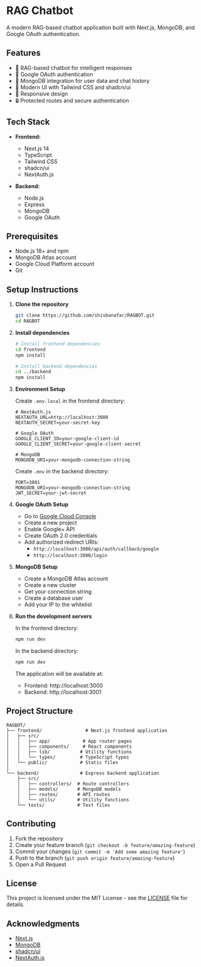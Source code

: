 # RAG Chatbot

A modern RAG-based chatbot application built with Next.js, MongoDB, and Google OAuth authentication.

## Features

- 🤖 RAG-based chatbot for intelligent responses
- 🔐 Google OAuth authentication
- 💾 MongoDB integration for user data and chat history
- 🎨 Modern UI with Tailwind CSS and shadcn/ui
- 📱 Responsive design
- 🔒 Protected routes and secure authentication

## Tech Stack

- **Frontend:**
  - Next.js 14
  - TypeScript
  - Tailwind CSS
  - shadcn/ui
  - NextAuth.js

- **Backend:**
  - Node.js
  - Express
  - MongoDB
  - Google OAuth

## Prerequisites

- Node.js 18+ and npm
- MongoDB Atlas account
- Google Cloud Platform account
- Git

## Setup Instructions

1. **Clone the repository**
   ```bash
   git clone https://github.com/shivbanafar/RAGBOT.git
   cd RAGBOT
   ```

2. **Install dependencies**
   ```bash
   # Install frontend dependencies
   cd frontend
   npm install

   # Install backend dependencies
   cd ../backend
   npm install
   ```

3. **Environment Setup**

   Create `.env.local` in the frontend directory:
   ```env
   # NextAuth.js
   NEXTAUTH_URL=http://localhost:3000
   NEXTAUTH_SECRET=your-secret-key

   # Google OAuth
   GOOGLE_CLIENT_ID=your-google-client-id
   GOOGLE_CLIENT_SECRET=your-google-client-secret

   # MongoDB
   MONGODB_URI=your-mongodb-connection-string
   ```

   Create `.env` in the backend directory:
   ```env
   PORT=3001
   MONGODB_URI=your-mongodb-connection-string
   JWT_SECRET=your-jwt-secret
   ```

4. **Google OAuth Setup**
   - Go to [Google Cloud Console](https://console.cloud.google.com)
   - Create a new project
   - Enable Google+ API
   - Create OAuth 2.0 credentials
   - Add authorized redirect URIs:
     - `http://localhost:3000/api/auth/callback/google`
     - `http://localhost:3000/login`

5. **MongoDB Setup**
   - Create a MongoDB Atlas account
   - Create a new cluster
   - Get your connection string
   - Create a database user
   - Add your IP to the whitelist

6. **Run the development servers**

   In the frontend directory:
   ```bash
   npm run dev
   ```

   In the backend directory:
   ```bash
   npm run dev
   ```

   The application will be available at:
   - Frontend: http://localhost:3000
   - Backend: http://localhost:3001

## Project Structure

```
RAGBOT/
├── frontend/                # Next.js frontend application
│   ├── src/
│   │   ├── app/            # App router pages
│   │   ├── components/     # React components
│   │   ├── lib/           # Utility functions
│   │   └── types/         # TypeScript types
│   └── public/            # Static files
│
└── backend/               # Express backend application
    ├── src/
    │   ├── controllers/  # Route controllers
    │   ├── models/       # MongoDB models
    │   ├── routes/       # API routes
    │   └── utils/        # Utility functions
    └── tests/            # Test files
```

## Contributing

1. Fork the repository
2. Create your feature branch (`git checkout -b feature/amazing-feature`)
3. Commit your changes (`git commit -m 'Add some amazing feature'`)
4. Push to the branch (`git push origin feature/amazing-feature`)
5. Open a Pull Request

## License

This project is licensed under the MIT License - see the [LICENSE](LICENSE) file for details.

## Acknowledgments

- [Next.js](https://nextjs.org/)
- [MongoDB](https://www.mongodb.com/)
- [shadcn/ui](https://ui.shadcn.com/)
- [NextAuth.js](https://next-auth.js.org/) 